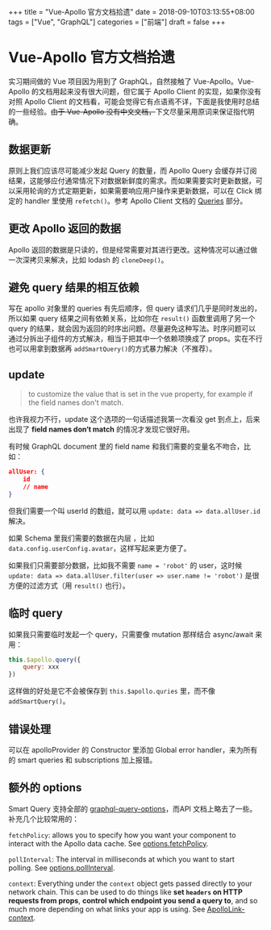 +++
title = "Vue-Apollo 官方文档拾遗"
date = 2018-09-10T03:13:55+08:00
tags = ["Vue", "GraphQL"]
categories = ["前端"]
draft = false
+++

# Vue-Apollo 官方文档拾遗

实习期间做的 Vue 项目因为用到了 GraphQL，自然接触了 Vue-Apollo。Vue-Apollo 的文档用起来没有很大问题，但它属于 Apollo Client 的实现，如果你没有对照 Apollo Client 的文档看，可能会觉得它有点语焉不详，下面是我使用时总结的一些经验。~~由于 Vue-Apollo 没有中文文档，~~下文尽量采用原词来保证指代明确。

## 数据更新

原则上我们应该尽可能减少发起 Query 的数量，而 Apollo Query 会缓存并订阅结果，这能够应付通常情况下对数据新鲜度的需求。而如果需要实时更新数据，可以采用轮询的方式定期更新，如果需要响应用户操作来更新数据，可以在 Click 绑定的 handler 里使用 `refetch()`。参考 Apollo Client 文档的 [Queries](https://www.apollographql.com/docs/react/essentials/queries.html#refetching) 部分。

## 更改 Apollo 返回的数据

Apollo 返回的数据是只读的，但是经常需要对其进行更改。这种情况可以通过做一次深拷贝来解决，比如 lodash 的 `cloneDeep()`。

## 避免 query 结果的相互依赖

写在 apollo 对象里的 queries 有先后顺序，但 query 请求们几乎是同时发出的，所以如果 query 结果之间有依赖关系，比如你在 `result()` 函数里调用了另一个 query 的结果，就会因为返回的时序出问题。尽量避免这种写法。时序问题可以通过分拆出子组件的方式解决，相当于把其中一个依赖项换成了 props。实在不行也可以用拿到数据再 `addSmartQuery()`的方式暴力解决（不推荐）。

## update

> to customize the value that is set in the vue property, for example if the field names don't match.

也许我视力不行，update 这个选项的一句话描述我第一次看没 get 到点上，后来出现了 **field names don‘t match** 的情况才发现它很好用。

有时候 GraphQL document 里的 field name 和我们需要的变量名不吻合，比如：

```Json
allUser: {
    id
    // name
}
```

但我们需要一个叫 userId 的数组，就可以用 `update: data => data.allUser.id`解决。

如果 Schema 里我们需要的数据在内层 ，比如 `data.config.userConfig.avatar`，这样写起来更方便了。

如果我们只需要部分数据，比如我不需要 `name = 'robot'` 的 user，这时候`update: data => data.allUser.filter(user => user.name != 'robot')` 是很方便的过滤方式（用 `result()` 也行）。

## 临时 query

如果我只需要临时发起一个 query，只需要像 mutation 那样结合 async/await 来用：

```javascript
this.$apollo.query({
    query: xxx
})
```

这样做的好处是它不会被保存到 `this.$apollo.quries` 里，而不像 `addSmartQuery()`。

## 错误处理

可以在 apolloProvider 的 Constructor 里添加 Global error handler，来为所有的 smart queries 和 subscriptions 加上报错。

## 额外的 options

Smart Query 支持全部的 [graphql-query-options](https://www.apollographql.com/docs/react/api/react-apollo.html#graphql-query-options)，而API 文档上略去了一些。补充几个比较常用的：

`fetchPolicy`: allows you to specify how you want your component to interact with the Apollo data cache. See [options.fetchPolicy](https://www.apollographql.com/docs/react/api/react-apollo.html#graphql-config-options-fetchPolicy).

`pollInterval`: The interval in milliseconds at which you want to start polling. See [options.pollInterval](https://www.apollographql.com/docs/react/api/react-apollo.html#graphql-config-options-pollInterval).

`context`: Everything under the `context` object gets passed directly to your network chain. This can be used to do things like **set `headers` on HTTP requests from props**, **control which endpoint you send a query to**, and so much more depending on what links your app is using. See [ApolloLink-context](https://www.apollographql.com/docs/link/overview.html#context).
